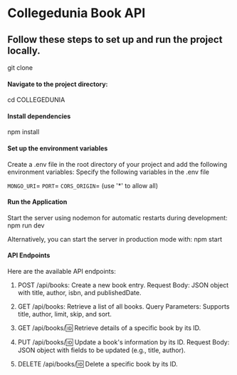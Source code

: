 # Collegedunia Book API

## Follow these steps to set up and run the project locally.

git clone [<repository-url>](https://github.com/sahaj122/collegedunia-book-api.git)

#### Navigate to the project directory:
cd COLLEGEDUNIA

#### Install dependencies
npm install

#### Set up the environment variables
  Create a .env file in the root directory of your project and add the following environment variables:
  Specify the following variables in the .env file

  `MONGO_URI`=<your-mongodb-connection-string>
  `PORT`=<port-number>
  `CORS_ORIGIN`=<allowed-origin> (use '*' to allow all)

####  Run the Application
Start the server using nodemon for automatic restarts during development:
  npm run dev

Alternatively, you can start the server in production mode with:
  npm start

#### API Endpoints
Here are the available API endpoints:

1) POST /api/books: Create a new book entry.
  Request Body: JSON object with title, author, isbn, and publishedDate.

2) GET /api/books: Retrieve a list of all books.
  Query Parameters: Supports title, author, limit, skip, and sort.

3) GET /api/books/:id: Retrieve details of a specific book by its ID.

4) PUT /api/books/:id: Update a book's information by its ID.
  Request Body: JSON object with fields to be updated (e.g., title, author).

5) DELETE /api/books/:id: Delete a specific book by its ID.




